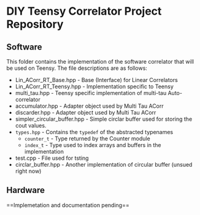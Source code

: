 # DIY Teensy Correlator Project Repository

## Software

This folder contains the implementation of the software correlator that will be used on Teensy. The file descriptions are as follows:

 
* Lin_ACorr_RT_Base.hpp - Base (Interface) for Linear Correlators
* Lin_ACorr_RT_Teensy.hpp - Implementation specific to Teensy
* multi_tau.hpp   -   Teensy specific implementation of multi-tau Auto-correlator
* accumulator.hpp - Adapter object used by Multi Tau ACorr
* discarder.hpp - Adapter object used by Multi Tau ACorr
* simpler_circular_buffer.hpp - Simple circlar buffer used for storing the cout values.
* `types.hpp` - Contains the `typedef` of the abstracted typenames 
    + `counter_t` - Type returned by the Counter module
    + `index_t` - Type used to index arrays and buffers in the implementation
* test.cpp - File used for tsting
* circlar_buffer.hpp - Another implementation of circular buffer (unsued right now) 

## Hardware 

==Implemetation and documentation pending==
